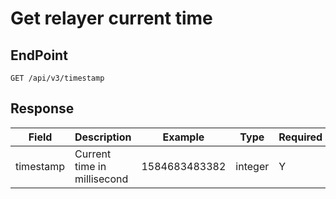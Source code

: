 # Get relayer current time

## EndPoint

```
GET /api/v3/timestamp
```



## **Response**

<table><thead><tr><th>Field</th><th>Description</th><th>Example</th><th data-hidden>Type</th><th data-hidden>Required</th></tr></thead><tbody><tr><td>timestamp</td><td>Current time in millisecond</td><td>1584683483382</td><td>integer</td><td>Y</td></tr></tbody></table>
